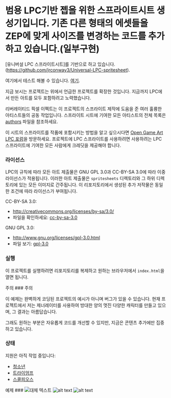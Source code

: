 범용 LPC기반 젭을 위한 스프라이트시트 생성기입니다. 
기존 다른 형태의 에셋들을 ZEP에 맞게 사이즈를 변경하는 코드를 추가하고 있습니다.(일부구현)
=============================================

[유니버설 LPC 스프라이트시트]를 기반으로 하고 있습니다.(https://github.com/jrconway3/Universal-LPC-spritesheet).

여기에서 테스트 해볼 수 있습니다. [여기](https://jkf87.github.io/Spritesheet_zep_style).

지금 보시는 프로젝트는 위에서 언급한 프로젝트를 확장한 것입니다. 지금까지 LPC에서 만든 아트를 모두 포함하려고 노력했습니다.

리버레이티드 픽셀 이펙트는 이 프로젝트의 스프라이트 제작에 도움을 준 여러 훌륭한 아티스트들의 공동 작업입니다.
스프라이트 시트에 기여한 모든 아티스트의 전체 목록은 [authors](AUTHORS.txt) 파일을 참조하세요.

이 시트의 스프라이트를 작품에 포함시키는 방법을 알고 싶으시다면 [Open Game Art LPC 포럼](http://opengameart.org/forums/liberated-pixel-cup)을 방문하세요.
프로젝트에 LPC 스프라이트를 사용하려면 사용하려는 LPC 스프라이트에 기여한 모든 사람에게 크레딧을 제공해야 합니다.

### 라이선스

LPC의 규칙에 따라 모든 아트 제출물은 GNU GPL 3.0과 CC-BY-SA 3.0에 따라 이중 라이선스가 적용됩니다. 이러한 아트 제출물은 `spritesheets` 디렉토리와 그 하위 디렉토리에 있는 모든 이미지로 간주됩니다. 이 리포지토리에서 생성된 추가 저작물은 동일한 조건에 따라 라이선스가 부여됩니다.

CC-BY-SA 3.0:
 - http://creativecommons.org/licenses/by-sa/3.0/
 - 파일을 확인하세요: [cc-by-sa-3.0](cc-by-sa-3_0.txt)

GNU GPL 3.0:
 - http://www.gnu.org/licenses/gpl-3.0.html
 - 파일 보기: [gpl-3.0](gpl-3_0.txt)

### 실행

이 프로젝트를 실행하려면 리포지토리를 복제하고 원하는 브라우저에서 ``index.html``을 열면 됩니다.

주의 ### 주의

이 예제는 완벽하게 코딩된 프로젝트의 예시가 아니며 버그가 있을 수 있습니다.
현재 프로젝트에서 저는 제너레이터를 사용하여 방대한 양의 멋진 다양한 캐릭터를 만들고 있으며, 그 결과는 아름답습니다.

그래도 원하는 부분은 자유롭게 코드를 개선할 수 있지만, 지금은 콘텐츠 추가에만 집중하고 있습니다.

### 상태

지원은 아직 작업 중입니다:

- [청소년](https://opengameart.org/content/lpc-teen-unisex-base-clothes)
- [트라이엄프](https://opengameart.org/content/lpc-major-triumph)
- [스콜피오스](https://opengameart.org/content/lpc-skorpios-scifi-sprite-pack)

예제 ###
![대체 텍스트](https://github.com/sanderfrenken/Universal-LPC-Spritesheet-Character-Generator/blob/master/ex1.png)
![alt text](https://github.com/sanderfrenken/Universal-LPC-Spritesheet-Character-Generator/blob/master/ex2.png)
![alt text](https://github.com/sanderfrenken/Universal-LPC-Spritesheet-Character-Generator/blob/master/ex3.png)
